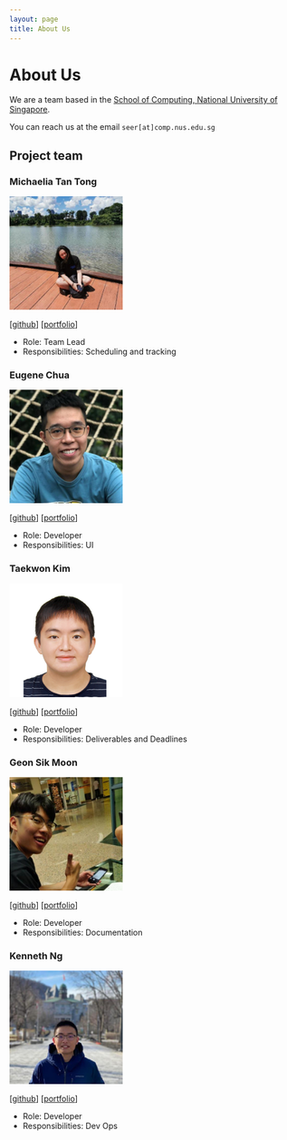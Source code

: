 ```yaml
---
layout: page
title: About Us
---
```

# About Us

We are a team based in the [School of Computing, National University of Singapore](http://www.comp.nus.edu.sg).

You can reach us at the email `seer[at]comp.nus.edu.sg`

## Project team

### Michaelia Tan Tong

<img src="images/michaeliaaa.png" width="200px">

[[github](https://github.com/michaeliaaa)]
[[portfolio](team/Michaeliaaa.md)]

* Role: Team Lead
* Responsibilities: Scheduling and tracking

### Eugene Chua

<img src="images/eugene3231.png" width="200px">

[[github](https://github.com/eugene3231)]
[[portfolio](team/eugene3231.png.md)]

* Role: Developer
* Responsibilities: UI

### Taekwon Kim

<img src="images/ktaekwon000.png" width="200px">

[[github](https://github.com/ktaekwon000)]
[[portfolio](team/ktaekwon000.md)]

* Role: Developer
* Responsibilities: Deliverables and Deadlines

### Geon Sik Moon

<img src="images/gsmoon97.png" width="200px">

[[github](https://github.com/gsmoon97)]
[[portfolio](team/gsmoon97.md)]

* Role: Developer
* Responsibilities: Documentation

### Kenneth Ng

<img src="images/afroneth.png" width="200px">

[[github](https://github.com/afroneth)]
[[portfolio](team/afroneth.md)]

* Role: Developer
* Responsibilities: Dev Ops
